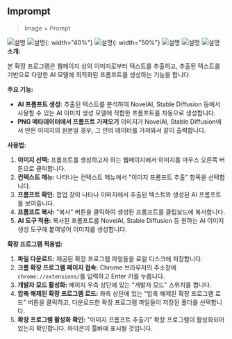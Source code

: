 ## Imprompt
> Image + Prompt

![설명](./image1.png)
![설명](./image2.png){: width="40%"}
![설명](./image3.png){: width="50%"}
![설명](./image4.png)
![설명](./image5.png)
![설명](./image6.png)
**소개:**

본 확장 프로그램은 웹페이지 상의 이미지로부터 텍스트를 추출하고, 추출된 텍스트를 기반으로 다양한 AI 모델에 최적화된 프롬프트를 생성하는 기능을 합니다.

**주요 기능:**

* **AI 프롬프트 생성:** 추출된 텍스트를 분석하여 NovelAI, Stable Diffusion 등에서 사용할 수 있는 AI 이미지 생성 모델에 적합한 프롬프트를 자동으로 생성합니다.
* **PNG 메타데이터에서 프롬프트 가져오기** 이미지가 NovelAI, Stable Diffusion에서 만든 이미지의 원본일 경우, 그 안의 데이터를 가져와서 같이 출력합니다.

**사용법:**

1.  **이미지 선택:** 프롬프트를 생성하고자 하는 웹페이지에서 이미지를 마우스 오른쪽 버튼으로 클릭합니다.
2.  **컨텍스트 메뉴:** 나타나는 컨텍스트 메뉴에서 "이미지 프롬프트 추출" 항목을 선택합니다.
3.  **프롬프트 확인:** 팝업 창이 나타나 이미지에서 추출된 텍스트와 생성된 AI 프롬프트를 보여줍니다.
4.  **프롬프트 복사:** "복사" 버튼을 클릭하여 생성된 프롬프트를 클립보드에 복사합니다.
5.  **AI 도구 적용:** 복사된 프롬프트를 NovelAI, Stable Diffusion 등 원하는 AI 이미지 생성 도구에 붙여넣어 이미지를 생성합니다.

**확장 프로그램 적용법:**

1.  **파일 다운로드:** 제공된 확장 프로그램 파일들을 로컬 디스크에 저장합니다.
2.  **크롬 확장 프로그램 페이지 접속:** Chrome 브라우저의 주소창에 `chrome://extensions/`를 입력하고 Enter 키를 누릅니다.
3.  **개발자 모드 활성화:** 페이지 우측 상단에 있는 "개발자 모드" 스위치를 켭니다.
4.  **압축 해제된 확장 프로그램 로드:** 좌측 상단에 있는 "압축 해제된 확장 프로그램 로드" 버튼을 클릭하고, 다운로드한 확장 프로그램 파일들이 저장된 폴더를 선택합니다.
5.  **확장 프로그램 활성화 확인:** "이미지 프롬프트 추출기" 확장 프로그램이 활성화되어 있는지 확인합니다. 아이콘이 툴바에 표시될 것입니다.